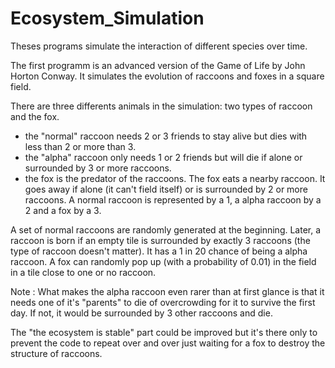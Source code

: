 # Ecosystem_Simulation
Theses programs simulate the interaction of different species over time.

The first programm is an advanced version of the Game of Life by John Horton Conway. It simulates the evolution of raccoons 
and foxes in a square field.

There are three differents animals in the simulation: two types of raccoon and the fox.
- the "normal" raccoon needs 2 or 3 friends to stay alive but dies with less than 2 or more than 3.
- the "alpha" raccoon only needs 1 or 2 friends but will die if alone or surrounded by 3 or more raccoons.
- the fox is the predator of the raccoons. The fox eats a nearby raccoon. It goes away if alone (it can't field itself)
  or is surrounded by 2 or more raccoons.
A normal raccoon is represented by a 1, a alpha raccoon by a 2 and a fox by a 3.

A set of normal raccoons are randomly generated at the beginning. Later, a raccoon is born if an empty tile is 
surrounded by exactly 3 raccoons (the type of raccoon doesn't matter). It has a 1 in 20 chance of being a alpha raccoon. 
A fox can randomly pop up (with a probability of 0.01) in the field in a tile close to one or no raccoon. 

Note : What makes the alpha raccoon even rarer than at first glance is that it needs one of it's "parents" to die of 
overcrowding for it to survive the first day. If not, it would be surrounded by 3 other raccoons and die.

The "the ecosystem is stable" part could be improved but it's there only to prevent the code to repeat over and over just waiting 
for a fox to destroy the structure of raccoons.
